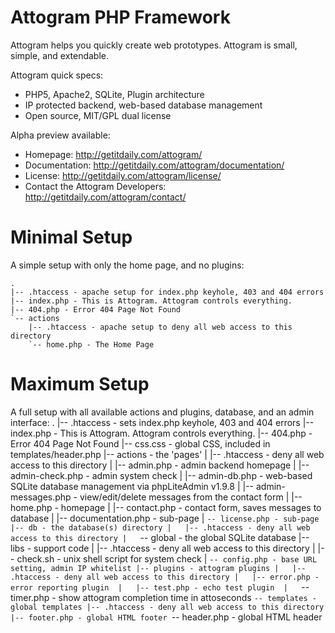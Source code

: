 Attogram PHP Framework
========

Attogram helps you quickly create web prototypes. Attogram is small, simple, and extendable.

Attogram quick specs:
* PHP5, Apache2, SQLite, Plugin architecture
* IP protected backend, web-based database management
* Open source, MIT/GPL dual license

Alpha preview available:
* Homepage: http://getitdaily.com/attogram/
* Documentation: http://getitdaily.com/attogram/documentation/
* License: http://getitdaily.com/attogram/license/
* Contact the Attogram Developers: http://getitdaily.com/attogram/contact/

Minimal Setup
=========

A simple setup with only the home page, and no plugins:

    .
    |-- .htaccess - apache setup for index.php keyhole, 403 and 404 errors
    |-- index.php - This is Attogram. Attogram controls everything.
    |-- 404.php - Error 404 Page Not Found
    `-- actions
        |-- .htaccess - apache setup to deny all web access to this directory
        `-- home.php - The Home Page

Maximum Setup
=========

A full setup with all available actions and plugins, database, and an admin interface:
    .
    |-- .htaccess - sets index.php keyhole, 403 and 404 errors
    |-- index.php - This is Attogram.  Attogram controls everything.
    |-- 404.php - Error 404 Page Not Found 
    |-- css.css - global CSS, included in templates/header.php
    |-- actions - the 'pages' 
    |   |-- .htaccess - deny all web access to this directory
    |   |-- admin.php - admin backend homepage
    |   |-- admin-check.php - admin system check
    |   |-- admin-db.php - web-based SQLite database management via phpLiteAdmin v1.9.8
    |   |-- admin-messages.php - view/edit/delete messages from the contact form
    |   |-- home.php - homepage
    |   |-- contact.php - contact form, saves messages to database 
    |   |-- documentation.php - sub-page
    |   `-- license.php - sub-page
    |-- db - the database(s) directory
    |   |-- .htaccess - deny all web access to this directory
    |   `-- global - the global SQLite database
    |-- libs - support code
    |   |-- .htaccess - deny all web access to this directory
    |   |-- check.sh - unix shell script for system check
    |   `-- config.php - base URL setting, admin IP whitelist
    |-- plugins - attogram plugins
    |   |-- .htaccess - deny all web access to this directory
    |   |-- error.php - error reporting plugin 
    |   |-- test.php - echo test plugin 
    |   `-- timer.php - show attogram completion time in attoseconds
    `-- templates - global templates
        |-- .htaccess - deny all web access to this directory
        |-- footer.php - global HTML footer
        `-- header.php - global HTML header

